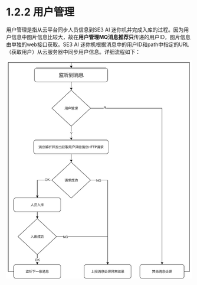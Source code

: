 # 1.2.2 用户管理

用户管理是指从云平台同步人员信息到SE3 AI 迷你机并完成入库的过程。因为用户信息中图片信息比较大，故在**用户管理MQ消息推荐只**传递的用户ID，图片信息由单独的web接口获取。SE3 AI 迷你机根据消息中的用户ID和path中指定的URL（获取用户）从云服务器中同步用户信息。详细流程如下：

![](../../../imgs/用户管理2.png)

